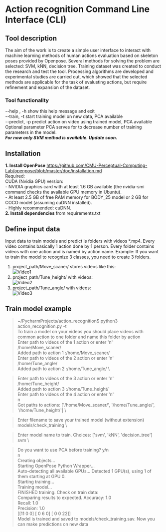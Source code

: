 # Action recognition Command Line Interface (CLI)
## Tool description
  The aim of the work is to create a simple user interface to interact with machine learning methods of human actions evaluation based on skeleton poses provided by Openpose. Several methods for solving the problem are selected: SVM, kNN, decision tree. Training dataset was created to conduct the research and test the tool. Processing algorithms are developed and experimental studies are carried out, which showed that the selected methods are applicable for the task of evalusting actions, but require refinement and expansion of the dataset.
 ### Tool functionality
  --help , -h    show this help message and exit\
  --train, -t    start training model on new data, PCA available\
  --predict, -p  predict action on video using trained model, PCA available\
  Optional parameter PCA serves for to decrease number of training parameters in the model.\
   ***For now only SVM method is available. Update soon.***
## Installation
   **1. Install OpenPose**  https://github.com/CMU-Perceptual-Computing-Lab/openpose/blob/master/doc/installation.md \
    Required:\
    CUDA (Nvidia GPU) version:\
    - NVIDIA graphics card with at least 1.6 GB available (the nvidia-smi command checks the available GPU memory in Ubuntu).\
    - At least 2.5 GB of free RAM memory for BODY_25 model or 2 GB for COCO model (assuming cuDNN installed).\
    - Highly recommended: cuDNN. \
   **2. Install dependencies** from requirements.txt
## Define input data
  Input data to train models and predict is folders with videos *.mp4. Every video contains basically 1 action done by 1 person. Every folder contains videos with one action and is named by action name. Example: If you want to train the model to recognize 3 classes, you need to create 3 folders. 
  1. project_path/Move_scaner/ stores videos like this:  \
    ![Video1](https://media.giphy.com/media/cgeVZMM88qWlj6Nzzf/giphy.gif)
  2. project_path/Tune_height/ with videos:  \
    ![Video2](https://media.giphy.com/media/LME1WK8M6zMGU6exuN/giphy.gif)
  3. project_path/Tune_angle/ with videos:\
    ![Video3](https://media.giphy.com/media/RLE8FhEeXSYN5zAp71/giphy.gif)
## Train model example

> ~/PycharmProjects/action_recognition$ python3 action_recognition.py -t \
To train a model on your videos you should place videos with common action to one folder and name this folder by action \
Enter path to videos of the 1 action or enter 'n' \
/home/Move_scaner/ \
Added path to action 1 :/home/Move_scaner/ \
>Enter path to videos of the 2 action or enter 'n' \
/home/Tune_angle/ \
Added path to action 2 :/home/Tune_angle/ \

>Enter path to videos of the 3 action or enter 'n' \
/home/Tune_height/ \
Added path to action 3 :/home/Tune_height/ \
>Enter path to videos of the 4 action or enter 'n' \
n \
>Got paths to actions: ['/home/Move_scaner/', '/home/Tune_angle/', '/home/Tune_height/'] \

>Enter filename to save your trained model (without extension) \
models/check_training \

>Enter model name to train. Choices: ['svm', 'kNN', 'decision_tree'] \
svm \

>Do you want to use PCA before training? y/n \
n \
>Creating objects... \
Starting OpenPose Python Wrapper... \
Auto-detecting all available GPUs... Detected 1 GPU(s), using 1 of them starting at GPU 0. \
Starting training...  
Training model... \
FINISHED training. Check on train data: \
Comparing results to expected. 
Accuracy: 1.0 \
Recall: 1.0 \
Precision: 1.0 \
[[11  0  0]
 [ 0  6  0]
 [ 0  0 22]] \
>Model is trained and saved to models/check_training.sav. Now you can make predictions on new data 


